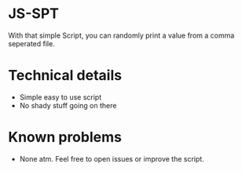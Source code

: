 # JS-SPT
With that simple Script, you can randomly print a value from a comma seperated file.

# Technical details
* Simple easy to use script 
* No shady stuff going on there
  
# Known problems
* None atm. Feel free to open issues or improve the script.
